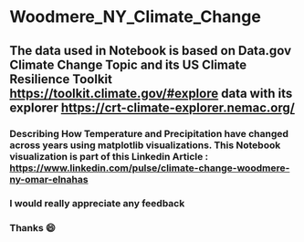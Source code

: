 # Woodmere_NY_Climate_Change
## The data used in Notebook is based on Data.gov Climate Change Topic and its US Climate Resilience Toolkit https://toolkit.climate.gov/#explore data with its explorer https://crt-climate-explorer.nemac.org/
### Describing How Temperature and Precipitation have changed across years using matplotlib visualizations. This Notebook visualization is part of this Linkedin Article : https://www.linkedin.com/pulse/climate-change-woodmere-ny-omar-elnahas
### I would really appreciate any feedback
### Thanks 😄
